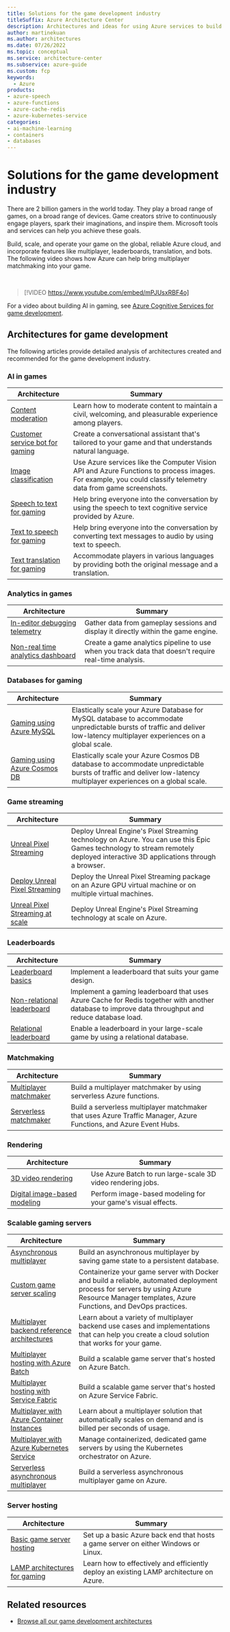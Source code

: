 ```yaml
---
title: Solutions for the game development industry 
titleSuffix: Azure Architecture Center
description: Architectures and ideas for using Azure services to build solutions in the game development industry.
author: martinekuan
ms.author: architectures
ms.date: 07/26/2022
ms.topic: conceptual
ms.service: architecture-center
ms.subservice: azure-guide
ms.custom: fcp 
keywords:
  - Azure
products:
- azure-speech
- azure-functions
- azure-cache-redis
- azure-kubernetes-service
categories:
- ai-machine-learning
- containers
- databases
---
```


# Solutions for the game development industry

There are 2 billion gamers in the world today. They play a broad range of games, on a broad range of devices. Game creators strive to continuously engage players, spark their imaginations, and inspire them. Microsoft tools and services can help you achieve these goals.

Build, scale, and operate your game on the global, reliable Azure cloud, and incorporate features like multiplayer, leaderboards, translation, and bots. The following video shows how Azure can help bring multiplayer matchmaking into your game.

<br>

> [!VIDEO https://www.youtube.com/embed/mPJUsxRBF4o]

For a video about building AI in gaming, see [Azure Cognitive Services for game development](https://youtu.be/dG57AYkWFB0).

## Architectures for game development

The following articles provide detailed analysis of architectures created and recommended for the game development industry.

### AI in games

| Architecture | Summary |
| ------- | ------- |
|[Content moderation](/gaming/azure/reference-architectures/cognitive-content-moderation?toc=/azure/architecture/toc.json&bc=/azure/architecture/_bread/toc.json)|Learn how to moderate content to maintain a civil, welcoming, and pleasurable experience among players.|
|[Customer service bot for gaming](/gaming/azure/reference-architectures/cognitive-css-bot?toc=/azure/architecture/toc.json&bc=/azure/architecture/_bread/toc.json)|Create a conversational assistant that's tailored to your game and that understands natural language. |
|[Image classification](/azure/architecture/example-scenario/ai/intelligent-apps-image-processing)|Use Azure services like the Computer Vision API and Azure Functions to process images. For example, you could classify telemetry data from game screenshots. |
|[Speech to text for gaming](/gaming/azure/reference-architectures/cognitive-speech-to-text?toc=/azure/architecture/toc.json&bc=/azure/architecture/_bread/toc.json)|Help bring everyone into the conversation by using the speech to text cognitive service provided by Azure.|
|[Text to speech for gaming](/gaming/azure/reference-architectures/cognitive-text-to-speech?toc=/azure/architecture/toc.json&bc=/azure/architecture/_bread/toc.json)|Help bring everyone into the conversation by converting text messages to audio by using text to speech.|
|[Text translation for gaming](/gaming/azure/reference-architectures/cognitive-text-translation?toc=/azure/architecture/toc.json&bc=/azure/architecture/_bread/toc.json)|Accommodate players in various languages by providing both the original message and a translation.|

### Analytics in games

| Architecture | Summary |
| ------- | ------- |
|[In-editor debugging telemetry](/gaming/azure/reference-architectures/analytics-in-editor-debugging?toc=/azure/architecture/toc.json&bc=/azure/architecture/_bread/toc.json)|Gather data from gameplay sessions and display it directly within the game engine.|
|[Non-real time analytics dashboard](/gaming/azure/reference-architectures/analytics-non-real-time-dashboard?toc=/azure/architecture/toc.json&bc=/azure/architecture/_bread/toc.json)|Create a game analytics pipeline to use when you track data that doesn't require real-time analysis.|

### Databases for gaming

| Architecture | Summary |
| ------- | ------- |
|[Gaming using Azure MySQL](/azure/architecture/solution-ideas/articles/gaming-using-azure-database-for-mysql)|Elastically scale your Azure Database for MySQL database to accommodate unpredictable bursts of traffic and deliver low-latency multiplayer experiences on a global scale.|
|[Gaming using Azure Cosmos DB](/azure/architecture/solution-ideas/articles/gaming-using-cosmos-db)|Elastically scale your Azure Cosmos DB database to accommodate unpredictable bursts of traffic and deliver low-latency multiplayer experiences on a global scale.|

### Game streaming

| Architecture | Summary |
| ------- | ------- |
|[Unreal Pixel Streaming](/gaming/azure/reference-architectures/unreal-pixel-streaming-in-azure?toc=/azure/architecture/toc.json&bc=/azure/architecture/_bread/toc.json)|Deploy Unreal Engine's Pixel Streaming technology on Azure. You can use this Epic Games technology to stream remotely deployed interactive 3D applications through a browser.|
|[Deploy Unreal Pixel Streaming](/gaming/azure/reference-architectures/unreal-pixel-streaming-deploying?toc=/azure/architecture/toc.json&bc=/azure/architecture/_bread/toc.json)|Deploy the Unreal Pixel Streaming package on an Azure GPU virtual machine or on multiple virtual machines. |
|[Unreal Pixel Streaming at scale](/gaming/azure/reference-architectures/unreal-pixel-streaming-at-scale?toc=/azure/architecture/toc.json&bc=/azure/architecture/_bread/toc.json)|Deploy Unreal Engine's Pixel Streaming technology at scale on Azure.|

### Leaderboards

| Architecture | Summary |
| ------- | ------- |
|[Leaderboard basics](/gaming/azure/reference-architectures/leaderboard?toc=/azure/architecture/toc.json&bc=/azure/architecture/_bread/toc.json)|Implement a leaderboard that suits your game design.|
|[Non-relational leaderboard](/gaming/azure/reference-architectures/leaderboard-non-relational?toc=/azure/architecture/toc.json&bc=/azure/architecture/_bread/toc.json)|Implement a gaming leaderboard that uses Azure Cache for Redis together with another database to improve data throughput and reduce database load.|
|[Relational leaderboard](/gaming/azure/reference-architectures/leaderboard-relational?toc=/azure/architecture/toc.json&bc=/azure/architecture/_bread/toc.json)|Enable a leaderboard in your large-scale game by using a relational database.|

### Matchmaking

| Architecture | Summary |
| ------- | ------- |
|[Multiplayer matchmaker](/gaming/azure/reference-architectures/multiplayer-matchmaker?toc=/azure/architecture/toc.json&bc=/azure/architecture/_bread/toc.json)|Build a multiplayer matchmaker by using serverless Azure functions.|
|[Serverless matchmaker](/gaming/azure/reference-architectures/multiplayer-matchmaker-serverless?toc=/azure/architecture/toc.json&bc=/azure/architecture/_bread/toc.json)|Build a serverless multiplayer matchmaker that uses Azure Traffic Manager, Azure Functions, and Azure Event Hubs.|

### Rendering

| Architecture | Summary |
| ------- | ------- |
|[3D video rendering](/azure/architecture/example-scenario/infrastructure/video-rendering)|Use Azure Batch to run large-scale 3D video rendering jobs.|
|[Digital image-based modeling](/azure/architecture/example-scenario/infrastructure/image-modeling)|Perform image-based modeling for your game's visual effects.|

### Scalable gaming servers

| Architecture | Summary |
| ------- | ------- |
|[Asynchronous multiplayer](/gaming/azure/reference-architectures/multiplayer-asynchronous?toc=/azure/architecture/toc.json&bc=/azure/architecture/_bread/toc.json)|Build an asynchronous multiplayer by saving game state to a persistent database. |
|[Custom game server scaling](/gaming/azure/reference-architectures/multiplayer-custom-server-scaling?toc=/azure/architecture/toc.json&bc=/azure/architecture/_bread/toc.json)|Containerize your game server with Docker and build a reliable, automated deployment process for servers by using Azure Resource Manager templates, Azure Functions, and DevOps practices.|
|[Multiplayer backend reference architectures](/gaming/azure/reference-architectures/multiplayer?toc=/azure/architecture/toc.json&bc=/azure/architecture/_bread/toc.json)|Learn about a variety of multiplayer backend use cases and implementations that can help you create a cloud solution that works for your game.|
|[Multiplayer hosting with Azure Batch](/gaming/azure/reference-architectures/multiplayer-synchronous-batch?toc=/azure/architecture/toc.json&bc=/azure/architecture/_bread/toc.json)|Build a scalable game server that's hosted on Azure Batch.|
|[Multiplayer hosting with Service Fabric](/gaming/azure/reference-architectures/multiplayer-synchronous?toc=/azure/architecture/toc.json&bc=/azure/architecture/_bread/toc.json)|Build a scalable game server that's hosted on Azure Service Fabric.|
|[Multiplayer with Azure Container Instances](/gaming/azure/reference-architectures/multiplayer-synchronous-aci?toc=/azure/architecture/toc.json&bc=/azure/architecture/_bread/toc.json)|Learn about a multiplayer solution that automatically scales on demand and is billed per seconds of usage.|
|[Multiplayer with Azure Kubernetes Service](/gaming/azure/reference-architectures/multiplayer-synchronous-aks?toc=/azure/architecture/toc.json&bc=/azure/architecture/_bread/toc.json)|Manage containerized, dedicated game servers by using the Kubernetes orchestrator on Azure.|
|[Serverless asynchronous multiplayer](/gaming/azure/reference-architectures/multiplayer-asynchronous-serverless?toc=/azure/architecture/toc.json&bc=/azure/architecture/_bread/toc.json)|Build a serverless asynchronous multiplayer game on Azure.|

### Server hosting

| Architecture | Summary |
| ------- | ------- |
|[Basic game server hosting](/gaming/azure/reference-architectures/multiplayer-basic-game-server-hosting?toc=/azure/architecture/toc.json&bc=/azure/architecture/_bread/toc.json)|Set up a basic Azure back end that hosts a game server on either Windows or Linux.|
|[LAMP architectures for gaming](/gaming/azure/reference-architectures/general-purpose-lamp?toc=/azure/architecture/toc.json&bc=/azure/architecture/_bread/toc.json)|Learn how to  effectively and efficiently deploy an existing LAMP architecture on Azure.|

## Related resources

- [Browse all our game development architectures](/azure/architecture/browse/?terms=game)
